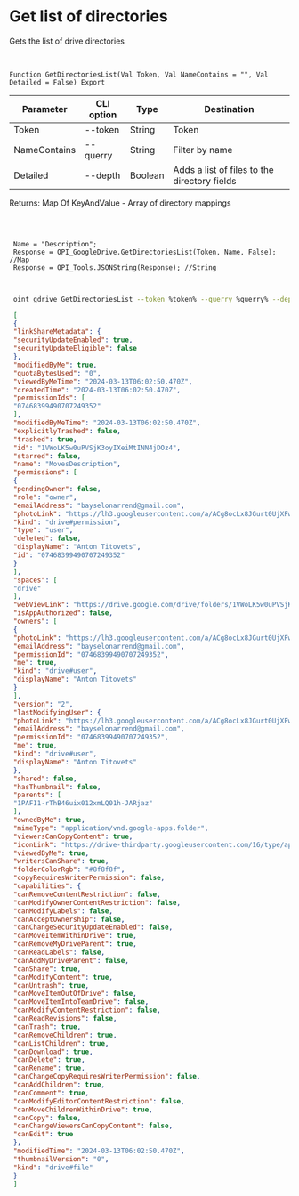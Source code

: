 ﻿---
sidebar_position: 2
---

# Get list of directories
 Gets the list of drive directories


<br/>


`Function GetDirectoriesList(Val Token, Val NameContains = "", Val Detailed = False) Export`

 | Parameter | CLI option | Type | Destination |
 |-|-|-|-|
 | Token | --token | String | Token |
 | NameContains | --querry | String | Filter by name |
 | Detailed | --depth | Boolean | Adds a list of files to the directory fields |

 
 Returns: Map Of KeyAndValue - Array of directory mappings

<br/>




```bsl title="Code example"
 
 Name = "Description";
 Response = OPI_GoogleDrive.GetDirectoriesList(Token, Name, False); //Map
 Response = OPI_Tools.JSONString(Response); //String
 
```
	


```sh title="CLI command example"
 
 oint gdrive GetDirectoriesList --token %token% --querry %querry% --depth %depth%

```

```json title="Result"
 [
 {
 "linkShareMetadata": {
 "securityUpdateEnabled": true,
 "securityUpdateEligible": false
 },
 "modifiedByMe": true,
 "quotaBytesUsed": "0",
 "viewedByMeTime": "2024-03-13T06:02:50.470Z",
 "createdTime": "2024-03-13T06:02:50.470Z",
 "permissionIds": [
 "07468399490707249352"
 ],
 "modifiedByMeTime": "2024-03-13T06:02:50.470Z",
 "explicitlyTrashed": false,
 "trashed": true,
 "id": "1VWoLK5w0uPVSjK3oyIXeiMtINN4jDOz4",
 "starred": false,
 "name": "MovesDescription",
 "permissions": [
 {
 "pendingOwner": false,
 "role": "owner",
 "emailAddress": "bayselonarrend@gmail.com",
 "photoLink": "https://lh3.googleusercontent.com/a/ACg8ocLx8JGurt0UjXFwwTiB6ZoDPWslW1EnfCTahrwrIllM6Q=s64",
 "kind": "drive#permission",
 "type": "user",
 "deleted": false,
 "displayName": "Anton Titovets",
 "id": "07468399490707249352"
 }
 ],
 "spaces": [
 "drive"
 ],
 "webViewLink": "https://drive.google.com/drive/folders/1VWoLK5w0uPVSjK3oyIXeiMtINN4jDOz4",
 "isAppAuthorized": false,
 "owners": [
 {
 "photoLink": "https://lh3.googleusercontent.com/a/ACg8ocLx8JGurt0UjXFwwTiB6ZoDPWslW1EnfCTahrwrIllM6Q=s64",
 "emailAddress": "bayselonarrend@gmail.com",
 "permissionId": "07468399490707249352",
 "me": true,
 "kind": "drive#user",
 "displayName": "Anton Titovets"
 }
 ],
 "version": "2",
 "lastModifyingUser": {
 "photoLink": "https://lh3.googleusercontent.com/a/ACg8ocLx8JGurt0UjXFwwTiB6ZoDPWslW1EnfCTahrwrIllM6Q=s64",
 "emailAddress": "bayselonarrend@gmail.com",
 "permissionId": "07468399490707249352",
 "me": true,
 "kind": "drive#user",
 "displayName": "Anton Titovets"
 },
 "shared": false,
 "hasThumbnail": false,
 "parents": [
 "1PAFI1-rThB46uix012xmLQ01h-JARjaz"
 ],
 "ownedByMe": true,
 "mimeType": "application/vnd.google-apps.folder",
 "viewersCanCopyContent": true,
 "iconLink": "https://drive-thirdparty.googleusercontent.com/16/type/application/vnd.google-apps.folder",
 "viewedByMe": true,
 "writersCanShare": true,
 "folderColorRgb": "#8f8f8f",
 "copyRequiresWriterPermission": false,
 "capabilities": {
 "canRemoveContentRestriction": false,
 "canModifyOwnerContentRestriction": false,
 "canModifyLabels": false,
 "canAcceptOwnership": false,
 "canChangeSecurityUpdateEnabled": false,
 "canMoveItemWithinDrive": true,
 "canRemoveMyDriveParent": true,
 "canReadLabels": false,
 "canAddMyDriveParent": false,
 "canShare": true,
 "canModifyContent": true,
 "canUntrash": true,
 "canMoveItemOutOfDrive": false,
 "canMoveItemIntoTeamDrive": false,
 "canModifyContentRestriction": false,
 "canReadRevisions": false,
 "canTrash": true,
 "canRemoveChildren": true,
 "canListChildren": true,
 "canDownload": true,
 "canDelete": true,
 "canRename": true,
 "canChangeCopyRequiresWriterPermission": false,
 "canAddChildren": true,
 "canComment": true,
 "canModifyEditorContentRestriction": false,
 "canMoveChildrenWithinDrive": true,
 "canCopy": false,
 "canChangeViewersCanCopyContent": false,
 "canEdit": true
 },
 "modifiedTime": "2024-03-13T06:02:50.470Z",
 "thumbnailVersion": "0",
 "kind": "drive#file"
 }
 ]
```
